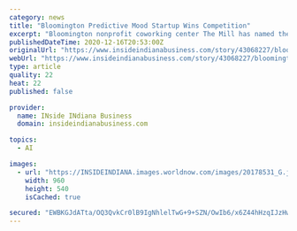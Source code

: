 ```yaml
---
category: news
title: "Bloomington Predictive Mood Startup Wins Competition"
excerpt: "Bloomington nonprofit coworking center The Mill has named the winner of its inaugural Spark Business Plan Competition. Predictive mood software startup ShuffleMe took home the top honors as well as a"
publishedDateTime: 2020-12-16T20:53:00Z
originalUrl: "https://www.insideindianabusiness.com/story/43068227/bloomington-predictive-mood-startup-wins-competition"
webUrl: "https://www.insideindianabusiness.com/story/43068227/bloomington-predictive-mood-startup-wins-competition"
type: article
quality: 22
heat: 22
published: false

provider:
  name: INside INdiana Business
  domain: insideindianabusiness.com

topics:
  - AI

images:
  - url: "https://INSIDEINDIANA.images.worldnow.com/images/20178531_G.jpeg?lastEditedDate=1608130992000"
    width: 960
    height: 540
    isCached: true

secured: "EWBKGJdATta/OQ3QvkCr0lB9IgNhlelTwG+9+SZN/OwIb6/x6Z44hHzqIJzHwcct8+Ax9+19+zl99z7SDfrvQRiPcaD4kAe41GsKCTEn6EFL1y35OH9Q0BkVv6FSOmhSiQBHEQ2pXG08eBd12iuP7rry3QgZGn4teHENRfXaUorA2Gv1P9fPv4Ow2SMPJYfQHd/A1dJ9cFNp2SewO+ENb3SGWiYeq/HGQcKsKKBPw5KiUl0PG1t9QAks0FGjBWxYeOari8FFofwB4WNtRdNg1mcKlXrpKHVd5DXxF2smvvjYGXEeIUKoBVJuS5IIVApZRWEFXCx5TafAd1AhArDDrGyfshJQHtHvw2XeAgKXgiI=;lfFiyu7YTxDFG/09/dfcNQ=="
---
```


